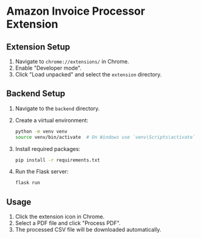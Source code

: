 # Amazon Invoice Processor Extension

## Extension Setup

1. Navigate to `chrome://extensions/` in Chrome.
2. Enable "Developer mode".
3. Click "Load unpacked" and select the `extension` directory.

## Backend Setup

1. Navigate to the `backend` directory.
2. Create a virtual environment:

    ```sh
    python -m venv venv
    source venv/bin/activate  # On Windows use `venv\Scripts\activate`
    ```

3. Install required packages:

    ```sh
    pip install -r requirements.txt
    ```

4. Run the Flask server:

    ```sh
    flask run
    ```

## Usage

1. Click the extension icon in Chrome.
2. Select a PDF file and click "Process PDF".
3. The processed CSV file will be downloaded automatically.
